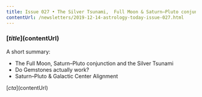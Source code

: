 ```yaml
---
title: Issue 027 • The Silver Tsunami,  Full Moon & Saturn–Pluto conjunction
contentUrl: /newsletters/2019-12-14-astrology-today-issue-027.html
---
```


### [$title]($contentUrl)

A short summary:

* The Full Moon, Saturn–Pluto conjunction and the Silver Tsunami
* Do Gemstones actually work?
* Saturn–Pluto & Galactic Center Alignment

[$cta]($contentUrl)